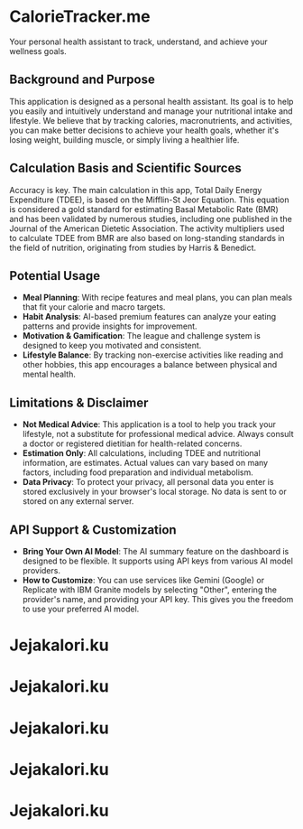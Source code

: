 # CalorieTracker.me

Your personal health assistant to track, understand, and achieve your wellness goals.

## Background and Purpose

This application is designed as a personal health assistant. Its goal is to help you easily and intuitively understand and manage your nutritional intake and lifestyle. We believe that by tracking calories, macronutrients, and activities, you can make better decisions to achieve your health goals, whether it's losing weight, building muscle, or simply living a healthier life.

## Calculation Basis and Scientific Sources

Accuracy is key. The main calculation in this app, Total Daily Energy Expenditure (TDEE), is based on the Mifflin-St Jeor Equation. This equation is considered a gold standard for estimating Basal Metabolic Rate (BMR) and has been validated by numerous studies, including one published in the Journal of the American Dietetic Association. The activity multipliers used to calculate TDEE from BMR are also based on long-standing standards in the field of nutrition, originating from studies by Harris & Benedict.

## Potential Usage

*   **Meal Planning**: With recipe features and meal plans, you can plan meals that fit your calorie and macro targets.
*   **Habit Analysis**: AI-based premium features can analyze your eating patterns and provide insights for improvement.
*   **Motivation & Gamification**: The league and challenge system is designed to keep you motivated and consistent.
*   **Lifestyle Balance**: By tracking non-exercise activities like reading and other hobbies, this app encourages a balance between physical and mental health.

## Limitations & Disclaimer

*   **Not Medical Advice**: This application is a tool to help you track your lifestyle, not a substitute for professional medical advice. Always consult a doctor or registered dietitian for health-related concerns.
*   **Estimation Only**: All calculations, including TDEE and nutritional information, are estimates. Actual values can vary based on many factors, including food preparation and individual metabolism.
*   **Data Privacy**: To protect your privacy, all personal data you enter is stored exclusively in your browser's local storage. No data is sent to or stored on any external server.

## API Support & Customization

*   **Bring Your Own AI Model**: The AI summary feature on the dashboard is designed to be flexible. It supports using API keys from various AI model providers.
*   **How to Customize**: You can use services like Gemini (Google) or Replicate with IBM Granite models by selecting "Other", entering the provider's name, and providing your API key. This gives you the freedom to use your preferred AI model.
# Jejakalori.ku
# Jejakalori.ku
# Jejakalori.ku
# Jejakalori.ku
# Jejakalori.ku
